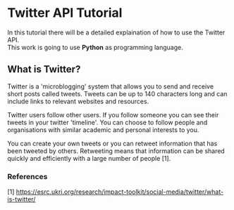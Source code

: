 # Twitter API Tutorial
In this tutorial there will be a detailed explaination of how to use the Twitter API. <br> This work is going to use __Python__ as programming language.
## What is Twitter?
Twitter is a 'microblogging' system that allows you to send and receive short posts called tweets. Tweets can be up to 140 characters long and can include links to relevant websites and resources.<br>

Twitter users follow other users. If you follow someone you can see their tweets in your twitter 'timeline'. You can choose to follow people and organisations with similar academic and personal interests to you.<br>

You can create your own tweets or you can retweet information that has been tweeted by others. Retweeting means that information can be shared quickly and efficiently with a large number of people [1]. <br>



### References
[1] https://esrc.ukri.org/research/impact-toolkit/social-media/twitter/what-is-twitter/
